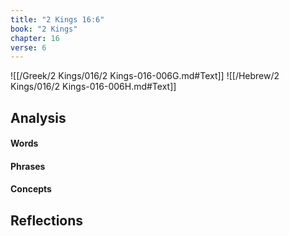 ```yaml
---
title: "2 Kings 16:6"
book: "2 Kings"
chapter: 16
verse: 6
---
```

![[/Greek/2 Kings/016/2 Kings-016-006G.md#Text]]
![[/Hebrew/2 Kings/016/2 Kings-016-006H.md#Text]]

## Analysis

#### Words

#### Phrases

#### Concepts

## Reflections
